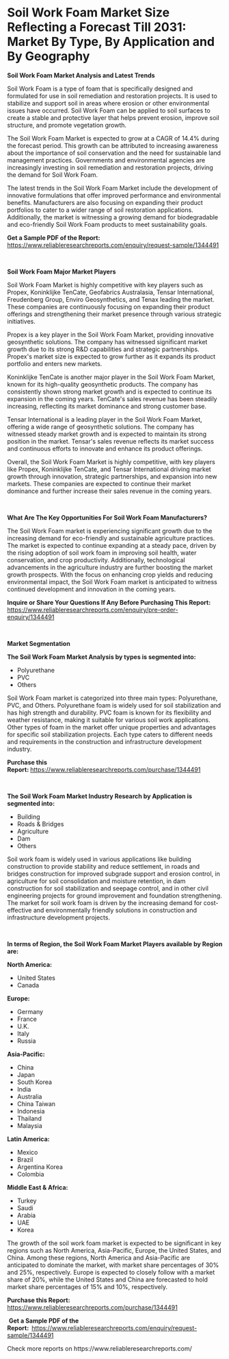 <p><h1>Soil Work Foam Market Size Reflecting a Forecast Till 2031: Market By Type, By Application and By Geography</h1></p><p><strong>Soil Work Foam Market Analysis and Latest Trends</strong></p>
<p><p>Soil Work Foam is a type of foam that is specifically designed and formulated for use in soil remediation and restoration projects. It is used to stabilize and support soil in areas where erosion or other environmental issues have occurred. Soil Work Foam can be applied to soil surfaces to create a stable and protective layer that helps prevent erosion, improve soil structure, and promote vegetation growth.</p><p>The Soil Work Foam Market is expected to grow at a CAGR of 14.4% during the forecast period. This growth can be attributed to increasing awareness about the importance of soil conservation and the need for sustainable land management practices. Governments and environmental agencies are increasingly investing in soil remediation and restoration projects, driving the demand for Soil Work Foam.</p><p>The latest trends in the Soil Work Foam Market include the development of innovative formulations that offer improved performance and environmental benefits. Manufacturers are also focusing on expanding their product portfolios to cater to a wider range of soil restoration applications. Additionally, the market is witnessing a growing demand for biodegradable and eco-friendly Soil Work Foam products to meet sustainability goals.</p></p>
<p><strong>Get a Sample PDF of the Report:&nbsp;</strong> <a href="https://www.reliableresearchreports.com/enquiry/request-sample/1344491">https://www.reliableresearchreports.com/enquiry/request-sample/1344491</a></p>
<p>&nbsp;</p>
<p><strong>Soil Work Foam Major Market Players</strong></p>
<p><p>Soil Work Foam Market is highly competitive with key players such as Propex, Koninklijke TenCate, Geofabrics Australasia, Tensar International, Freudenberg Group, Enviro Geosynthetics, and Tenax leading the market. These companies are continuously focusing on expanding their product offerings and strengthening their market presence through various strategic initiatives.</p><p>Propex is a key player in the Soil Work Foam Market, providing innovative geosynthetic solutions. The company has witnessed significant market growth due to its strong R&D capabilities and strategic partnerships. Propex's market size is expected to grow further as it expands its product portfolio and enters new markets.</p><p>Koninklijke TenCate is another major player in the Soil Work Foam Market, known for its high-quality geosynthetic products. The company has consistently shown strong market growth and is expected to continue its expansion in the coming years. TenCate's sales revenue has been steadily increasing, reflecting its market dominance and strong customer base.</p><p>Tensar International is a leading player in the Soil Work Foam Market, offering a wide range of geosynthetic solutions. The company has witnessed steady market growth and is expected to maintain its strong position in the market. Tensar's sales revenue reflects its market success and continuous efforts to innovate and enhance its product offerings.</p><p>Overall, the Soil Work Foam Market is highly competitive, with key players like Propex, Koninklijke TenCate, and Tensar International driving market growth through innovation, strategic partnerships, and expansion into new markets. These companies are expected to continue their market dominance and further increase their sales revenue in the coming years.</p></p>
<p>&nbsp;</p>
<p><strong>What Are The Key Opportunities For Soil Work Foam Manufacturers?</strong></p>
<p><p>The Soil Work Foam market is experiencing significant growth due to the increasing demand for eco-friendly and sustainable agriculture practices. The market is expected to continue expanding at a steady pace, driven by the rising adoption of soil work foam in improving soil health, water conservation, and crop productivity. Additionally, technological advancements in the agriculture industry are further boosting the market growth prospects. With the focus on enhancing crop yields and reducing environmental impact, the Soil Work Foam market is anticipated to witness continued development and innovation in the coming years.</p></p>
<p><strong>Inquire or Share Your Questions If Any Before Purchasing This Report:</strong> <a href="https://www.reliableresearchreports.com/enquiry/pre-order-enquiry/1344491">https://www.reliableresearchreports.com/enquiry/pre-order-enquiry/1344491</a></p>
<p>&nbsp;</p>
<p><strong>Market Segmentation</strong></p>
<p><strong>The Soil Work Foam Market Analysis by types is segmented into:</strong></p>
<p><ul><li>Polyurethane</li><li>PVC</li><li>Others</li></ul></p>
<p><p>Soil Work Foam market is categorized into three main types: Polyurethane, PVC, and Others. Polyurethane foam is widely used for soil stabilization and has high strength and durability. PVC foam is known for its flexibility and weather resistance, making it suitable for various soil work applications. Other types of foam in the market offer unique properties and advantages for specific soil stabilization projects. Each type caters to different needs and requirements in the construction and infrastructure development industry.</p></p>
<p><strong>Purchase this Report:&nbsp;</strong><a href="https://www.reliableresearchreports.com/purchase/1344491">https://www.reliableresearchreports.com/purchase/1344491</a></p>
<p>&nbsp;</p>
<p><strong>The Soil Work Foam Market Industry Research by Application is segmented into:</strong></p>
<p><ul><li>Building</li><li>Roads & Bridges</li><li>Agriculture</li><li>Dam</li><li>Others</li></ul></p>
<p><p>Soil work foam is widely used in various applications like building construction to provide stability and reduce settlement, in roads and bridges construction for improved subgrade support and erosion control, in agriculture for soil consolidation and moisture retention, in dam construction for soil stabilization and seepage control, and in other civil engineering projects for ground improvement and foundation strengthening. The market for soil work foam is driven by the increasing demand for cost-effective and environmentally friendly solutions in construction and infrastructure development projects.</p></p>
<p>&nbsp;</p>
<p><strong>In terms of Region, the Soil Work Foam Market Players available by Region are:</strong></p>
<p>
    <p> <strong> North America: </strong>
        <ul>
            <li>United States</li>
            <li>Canada</li>
        </ul>
        </p> 
    <p> <strong> Europe: </strong>
        <ul>
            <li>Germany</li>
            <li>France</li>
            <li>U.K.</li>
            <li>Italy</li>
            <li>Russia</li>
        </ul>
        </p> 
    <p> <strong> Asia-Pacific: </strong>
        <ul>
            <li>China</li>
            <li>Japan</li>
            <li>South Korea</li>
            <li>India</li>
            <li>Australia</li>
            <li>China Taiwan</li>
            <li>Indonesia</li>
            <li>Thailand</li>
            <li>Malaysia</li>
        </ul>
        </p> 
    <p> <strong> Latin America: </strong>
        <ul>
            <li>Mexico</li>
            <li>Brazil</li>
            <li>Argentina Korea</li>
            <li>Colombia</li>
        </ul>
        </p> 
    <p> <strong> Middle East & Africa: </strong>
        <ul>
            <li>Turkey</li>
            <li>Saudi</li>
            <li>Arabia</li>
            <li>UAE</li>
            <li>Korea</li>
        </ul>
    </p>
    </p>
<p><p>The growth of the soil work foam market is expected to be significant in key regions such as North America, Asia-Pacific, Europe, the United States, and China. Among these regions, North America and Asia-Pacific are anticipated to dominate the market, with market share percentages of 30% and 25%, respectively. Europe is expected to closely follow with a market share of 20%, while the United States and China are forecasted to hold market share percentages of 15% and 10%, respectively.</p></p>
<p><strong>Purchase this Report: </strong><a href="https://www.reliableresearchreports.com/purchase/1344491">https://www.reliableresearchreports.com/purchase/1344491</a></p>
<p>&nbsp;<strong>Get a Sample PDF of the Report:&nbsp;&nbsp;</strong><a href="https://www.reliableresearchreports.com/enquiry/request-sample/1344491">https://www.reliableresearchreports.com/enquiry/request-sample/1344491</a></p>
<p><strong></strong></p>
<p>Check more reports on https://www.reliableresearchreports.com/</p>